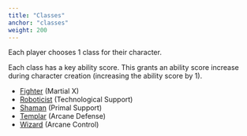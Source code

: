 ```yaml
---
title: "Classes"
anchor: "classes"
weight: 200
---
```


Each player chooses 1 class for their character.

Each class has a key ability score. This grants an ability score increase during character creation (increasing the ability score by 1).
<br/>

- [Fighter](#classes-fighter) (Martial X)
- [Roboticist](#classes-roboticist) (Technological Support)
- [Shaman](#classes-shaman) (Primal Support)
- [Templar](#classes-templar) (Arcane Defense)
- [Wizard](#classes-wizard) (Arcane Control)
